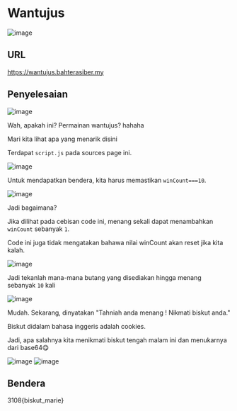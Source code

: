 # Wantujus
![image](https://github.com/6D756E6972/3108CTF/assets/129729880/1a417942-e46c-449a-a734-3587d791eb1a)

## URL
https://wantujus.bahterasiber.my

## Penyelesaian
![image](https://github.com/6D756E6972/3108CTF/assets/129729880/b72afb51-d12b-43a6-bb53-51347a8f2b93)

Wah, apakah ini? Permainan wantujus? hahaha

Mari kita lihat apa yang menarik disini

Terdapat `script.js` pada sources page ini.

![image](https://github.com/6D756E6972/3108CTF/assets/129729880/9956ffcc-6174-4159-9d93-fded3a07d025)

Untuk mendapatkan bendera, kita harus memastikan `winCount===10`.

![image](https://github.com/6D756E6972/3108CTF/assets/129729880/fd92bdba-34c7-4dca-bf6d-5baabc5178f1)

Jadi bagaimana?

Jika dilihat pada cebisan code ini, menang sekali dapat menambahkan `winCount` sebanyak `1`.

Code ini juga tidak mengatakan bahawa nilai winCount akan reset jika kita kalah. 

![image](https://github.com/6D756E6972/3108CTF/assets/129729880/287466e5-dec4-49c2-a7ab-40cabb643a3e)

Jadi tekanlah mana-mana butang yang disediakan hingga menang sebanyak `10` kali

![image](https://github.com/6D756E6972/3108CTF/assets/129729880/74c3ef59-532b-4c60-8fbb-2adfdcc4cdf1)

Mudah. Sekarang, dinyatakan "Tahniah anda menang ! Nikmati biskut anda."

Biskut didalam bahasa inggeris adalah cookies.

Jadi, apa salahnya kita menikmati biskut tengah malam ini dan menukarnya dari base64😋

![image](https://github.com/6D756E6972/3108CTF/assets/129729880/ead0cf7c-44b3-4182-b556-bf1aac56113f)
![image](https://github.com/6D756E6972/3108CTF/assets/129729880/5916af92-3e54-4b05-b51d-81d5d4479b64)

## Bendera
3108{biskut_marie}
